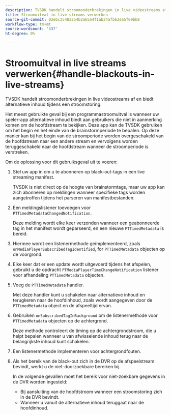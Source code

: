 ```yaml
---
description: TVSDK handelt stroomonderbrekingen in live videostreams af en biedt alternatieve inhoud tijdens een stroomstoring.
title: Stroomuitval in live streams verwerken
source-git-commit: 02ebc3548a254b2a6554f1ab34afbb3ea5f09bb8
workflow-type: tm+mt
source-wordcount: '337'
ht-degree: 0%

---
```


# Stroomuitval in live streams verwerken{#handle-blackouts-in-live-streams}

TVSDK handelt stroomonderbrekingen in live videostreams af en biedt alternatieve inhoud tijdens een stroomstoring.

Het meest gebruikte geval bij een programmastroomuitval is wanneer uw speler-app alternatieve inhoud biedt aan gebruikers die niet in aanmerking komen om de hoofdstream te bekijken. Deze app kan de TVSDK gebruiken om het begin en het einde van de brainstormperiode te bepalen. Op deze manier kan bij het begin van de stroomperiode worden overgeschakeld van de hoofdstream naar een andere stream en vervolgens worden teruggeschakeld naar de hoofdstream wanneer de stroomperiode is verstreken.

Om de oplossing voor dit gebruiksgeval uit te voeren:

1. Stel uw app in om u te abonneren op black-out-tags in een live streaming manifest.

   TVSDK is niet direct op de hoogte van brainstormtags, maar uw app kan zich abonneren op meldingen wanneer specifieke tags worden aangetroffen tijdens het parseren van manifestbestanden.
1. Een meldingslistener toevoegen voor `PTTimedMetadataChangedNotification`.

   Deze melding wordt elke keer verzonden wanneer een geabonneerde tag in het manifest wordt geparseerd, en een nieuwe `PTTimedMetadata` is bereid.

1. Hiermee wordt een listenermethode geïmplementeerd, zoals `onMediaPlayerSubscribedTagIdentified`, for `PTTimedMetadata` objecten op de voorgrond.

1. Elke keer dat er een update wordt uitgevoerd tijdens het afspelen, gebruikt u de opdracht `PTMediaPlayerTimeChangeNotification` listener voor afhandeling `PTTimedMetadata` objecten.

1. Voeg de `PTTimedMetadata` handler.

   Met deze handler kunt u schakelen naar alternatieve inhoud en terugkeren naar de hoofdinhoud, zoals wordt aangegeven door de `PTTimedMetadata` object en de afspeeltijd ervan.

1. Gebruiken `onSubscribedTagInBackground` om de listenermethode voor `PTTimedMetadata` objecten op de achtergrond.

   Deze methode controleert de timing op de achtergrondstroom, die u helpt bepalen wanneer u van afwisselende inhoud terug naar de belangrijkste inhoud kunt schakelen.

1. Een listenermethode implementeren voor achtergrondfouten.
1. Als het bereik van de black-out zich in de DVR op de afspeelstream bevindt, werkt u de niet-doorzoekbare bereiken bij.

   In de volgende gevallen moet het bereik voor niet-zoekbare gegevens in de DVR worden ingesteld:

   * Bij aansluiting van de hoofdstroom wanneer een stroomstoring zich in de DVR bevindt.
   * Wanneer u vanuit de alternatieve inhoud teruggaat naar de hoofdinhoud.
